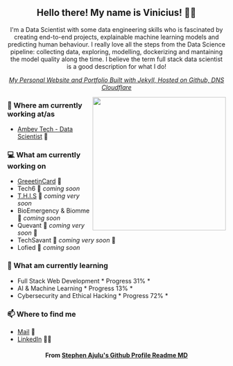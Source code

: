 <h2 align="center">Hello there! My name is Vinicius! 👋🤓</h2>
<p align="center">I'm a Data Scientist with some data engineering skills who is fascinated by creating end-to-end projects, explainable machine learning models and predicting human behaviour. I really love all the steps from the Data Science pipeline: collecting data, exploring, modelling, dockerizing and mantaining the model quality along the time. I believe the term full stack data scientist is a good description for what I do!</p>

<em><p align="center"><a href="https://stephenajulu.com">My Personal Website and Portfolio Built with Jekyll, Hosted on Github, DNS Cloudflare</a></p></em>
<p>
  
  <a href="https://blog.stephenajulu.com/"><img width="307" align='right' src="https://github.com/stephenajulu/stephenajulu/blob/master/Screenshot_2020-07-13%20Ajulu's%20Blog.jpg"></a>
</p>

### 💼 Where am currently working at/as
- [Ambev Tech - Data Scientist](https://ambevtech.com.br/) 💼 

### 💻 What am currently working on
- [GreeetinCard](https://greeetincard.crd.co)  🚀
- Tech6  🚀 *coming soon*
- [T.H.I.S](https://this1.netlify.app)  🚀 *coming very soon*
- BioEmergency & Biomme  🚀 *coming soon*
- Quevant  🚀 *coming very soon* 🚀
- TechSavant  🚀 *coming very soon* 🚀
- Lofied  🚀 *coming soon*

### 📖 What am currently learning
- Full Stack Web Development  * Progress 31% *
- AI & Machine Learning  * Progress 13% *
- Cybersecurity and Ethical Hacking  * Progress 72% *

### 📫 Where to find me
- [Mail](viniciusbastosgomes@gmail.com) 🐤
- [LinkedIn](https://www.linkedin.com/in/viniciusbastosgomes/) 👨💼


<h4 align="center">From <a href="https://github.com/viniciusbg/viniciusbg"> Stephen Ajulu's Github Profile Readme MD</a></h4>
